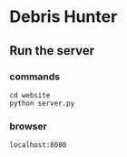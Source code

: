 # Debris Hunter

## Run the server
### commands
```
cd website
python server.py
```
### browser
```
localhost:8080
```

